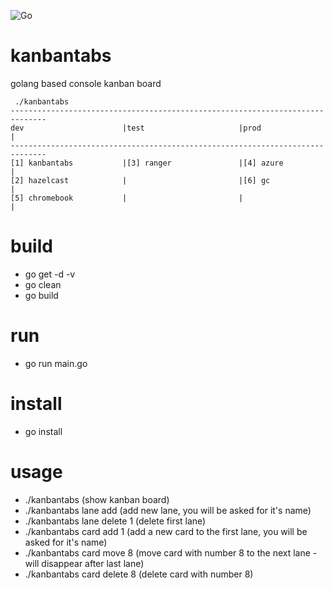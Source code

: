 ![Go](https://github.com/wlanboy/kanbantabs/workflows/Go/badge.svg?branch=master)

# kanbantabs
golang based console kanban board
```
 ./kanbantabs 
------------------------------------------------------------------------------
dev                      |test                     |prod                     |
------------------------------------------------------------------------------
[1] kanbantabs           |[3] ranger               |[4] azure                |
[2] hazelcast            |                         |[6] gc                   |
[5] chromebook           |                         |                         |
```

# build
* go get -d -v
* go clean
* go build

# run
* go run main.go

# install
* go install

# usage
* ./kanbantabs (show kanban board)
* ./kanbantabs lane add (add new lane, you will be asked for it's name)
* ./kanbantabs lane delete 1 (delete first lane)
* ./kanbantabs card add 1 (add a new card to the first lane, you will be asked for it's name)
* ./kanbantabs card move 8 (move card with number 8 to the next lane - will disappear after last lane) 
* ./kanbantabs card delete 8 (delete card with number 8) 

